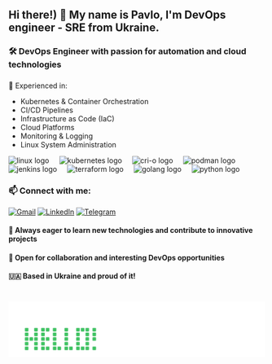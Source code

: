 <h2 align="left">Hi there!) 👋 My name is Pavlo, I'm DevOps engineer - SRE from Ukraine. 
<h3 align="left">🛠️ DevOps Engineer with passion for automation and cloud technologies

###

🔧 Experienced in:
- Kubernetes & Container Orchestration
- CI/CD Pipelines
- Infrastructure as Code (IaC)
- Cloud Platforms
- Monitoring & Logging
- Linux System Administration

<div align="left">
  <img src="https://www.linux.it/images/logo.png" height="30" alt="linux logo"  />
  <img width="12" />
  <img src="https://kubernetes.io/images/wheel.svg" height="30" alt="kubernetes logo"  />
  <img width="12" />
  <img src="https://cri-o.io/logo/crio-logo.svg" height="30" alt="cri-o logo"  />
  <img width="12" />
  <img src="https://podman.io/logos/optimized/podman-3-logo-95w-90h.webp" height="30" alt="podman logo"  />
  <img width="12" />
  <img src="https://www.jenkins.io/images/logos/jenkins/jenkins.svg" height="30" alt="jenkins logo"  />
  <img width="12" />
  <img src="https://www.terraform.io/_next/static/media/terraform-community_on-light.cda79e7c.svg" height="30" alt="terraform logo"  />
  <img width="12" />
  <img src="https://go.dev/blog/go-brand/Go-Logo/PNG/Go-Logo_Aqua.png" height="30" alt="golang logo"  />
  <img width="12" />
  <img src="https://www.python.org/static/img/python-logo.png" height="30" alt="python logo"  />
  <img width="12" />
</div>

### 📫 Connect with me:
[![Gmail](https://img.shields.io/badge/Gmail-D14836?style=for-the-badge&logo=gmail&logoColor=white)](mailto:pashagaponuk@gmail.com)
[![LinkedIn](https://img.shields.io/badge/LinkedIn-0077B5?style=for-the-badge&logo=linkedin&logoColor=white)](https://www.linkedin.com/in/pavel-gp)
[![Telegram](https://img.shields.io/badge/Telegram-2CA5E0?style=for-the-badge&logo=telegram&logoColor=white)](https://t.me/GPjoke)

<h4 align="left">🌟 Always eager to learn new technologies and contribute to innovative projects
<h4 align="left">🤝 Open for collaboration and interesting DevOps opportunities
<h4 align="left">🇺🇦 Based in Ukraine and proud of it!

###

<br clear="both">

<img src="https://raw.githubusercontent.com/jokeOps/jokeOps/refs/heads/media/hello.svg" alt="Snake animation" />

###
